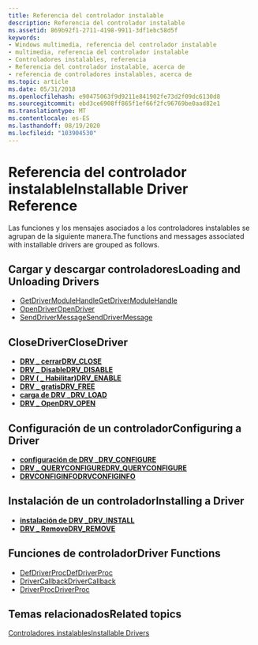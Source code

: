```yaml
---
title: Referencia del controlador instalable
description: Referencia del controlador instalable
ms.assetid: 869b92f1-2711-4198-9911-3df1ebc58d5f
keywords:
- Windows multimedia, referencia del controlador instalable
- multimedia, referencia del controlador instalable
- Controladores instalables, referencia
- Referencia del controlador instalable, acerca de
- referencia de controladores instalables, acerca de
ms.topic: article
ms.date: 05/31/2018
ms.openlocfilehash: e90475063f9d9211e841902fe73d2f09dc6130d8
ms.sourcegitcommit: ebd3ce6908ff865f1ef66f2fc96769be0aad82e1
ms.translationtype: MT
ms.contentlocale: es-ES
ms.lasthandoff: 08/19/2020
ms.locfileid: "103904530"
---
```

# <a name="installable-driver-reference"></a><span data-ttu-id="c63d3-108">Referencia del controlador instalable</span><span class="sxs-lookup"><span data-stu-id="c63d3-108">Installable Driver Reference</span></span>

<span data-ttu-id="c63d3-109">Las funciones y los mensajes asociados a los controladores instalables se agrupan de la siguiente manera.</span><span class="sxs-lookup"><span data-stu-id="c63d3-109">The functions and messages associated with installable drivers are grouped as follows.</span></span>

## <a name="loading-and-unloading-drivers"></a><span data-ttu-id="c63d3-110">Cargar y descargar controladores</span><span class="sxs-lookup"><span data-stu-id="c63d3-110">Loading and Unloading Drivers</span></span>

-   [<span data-ttu-id="c63d3-111">GetDriverModuleHandle</span><span class="sxs-lookup"><span data-stu-id="c63d3-111">GetDriverModuleHandle</span></span>](/windows/win32/api/mmiscapi/nf-mmiscapi-getdrivermodulehandle)
-   [<span data-ttu-id="c63d3-112">OpenDriver</span><span class="sxs-lookup"><span data-stu-id="c63d3-112">OpenDriver</span></span>](/windows/win32/api/mmiscapi/nf-mmiscapi-opendriver)
-   [<span data-ttu-id="c63d3-113">SendDriverMessage</span><span class="sxs-lookup"><span data-stu-id="c63d3-113">SendDriverMessage</span></span>](/windows/win32/api/mmiscapi/nf-mmiscapi-senddrivermessage)

## <a name="closedriver"></a><span data-ttu-id="c63d3-114">CloseDriver</span><span class="sxs-lookup"><span data-stu-id="c63d3-114">CloseDriver</span></span>

-   [<span data-ttu-id="c63d3-115">**DRV \_ cerrar**</span><span class="sxs-lookup"><span data-stu-id="c63d3-115">**DRV\_CLOSE**</span></span>](drv-close.md)
-   [<span data-ttu-id="c63d3-116">**DRV \_ Disable**</span><span class="sxs-lookup"><span data-stu-id="c63d3-116">**DRV\_DISABLE**</span></span>](drv-disable.md)
-   [<span data-ttu-id="c63d3-117">**DRV ( \_ Habilitar)**</span><span class="sxs-lookup"><span data-stu-id="c63d3-117">**DRV\_ENABLE**</span></span>](drv-enable.md)
-   [<span data-ttu-id="c63d3-118">**DRV \_ gratis**</span><span class="sxs-lookup"><span data-stu-id="c63d3-118">**DRV\_FREE**</span></span>](drv-free.md)
-   [<span data-ttu-id="c63d3-119">**carga de DRV \_**</span><span class="sxs-lookup"><span data-stu-id="c63d3-119">**DRV\_LOAD**</span></span>](drv-load.md)
-   [<span data-ttu-id="c63d3-120">**DRV \_ Open**</span><span class="sxs-lookup"><span data-stu-id="c63d3-120">**DRV\_OPEN**</span></span>](drv-open.md)

## <a name="configuring-a-driver"></a><span data-ttu-id="c63d3-121">Configuración de un controlador</span><span class="sxs-lookup"><span data-stu-id="c63d3-121">Configuring a Driver</span></span>

-   [<span data-ttu-id="c63d3-122">**configuración de DRV \_**</span><span class="sxs-lookup"><span data-stu-id="c63d3-122">**DRV\_CONFIGURE**</span></span>](drv-configure.md)
-   [<span data-ttu-id="c63d3-123">**DRV \_ QUERYCONFIGURE**</span><span class="sxs-lookup"><span data-stu-id="c63d3-123">**DRV\_QUERYCONFIGURE**</span></span>](drv-queryconfigure.md)
-   [<span data-ttu-id="c63d3-124">**DRVCONFIGINFO**</span><span class="sxs-lookup"><span data-stu-id="c63d3-124">**DRVCONFIGINFO**</span></span>](/windows/win32/api/mmiscapi/ns-mmiscapi-drvconfiginfo)

## <a name="installing-a-driver"></a><span data-ttu-id="c63d3-125">Instalación de un controlador</span><span class="sxs-lookup"><span data-stu-id="c63d3-125">Installing a Driver</span></span>

-   [<span data-ttu-id="c63d3-126">**instalación de DRV \_**</span><span class="sxs-lookup"><span data-stu-id="c63d3-126">**DRV\_INSTALL**</span></span>](drv-install.md)
-   [<span data-ttu-id="c63d3-127">**DRV \_ Remove**</span><span class="sxs-lookup"><span data-stu-id="c63d3-127">**DRV\_REMOVE**</span></span>](drv-remove.md)

## <a name="driver-functions"></a><span data-ttu-id="c63d3-128">Funciones de controlador</span><span class="sxs-lookup"><span data-stu-id="c63d3-128">Driver Functions</span></span>

-   [<span data-ttu-id="c63d3-129">DefDriverProc</span><span class="sxs-lookup"><span data-stu-id="c63d3-129">DefDriverProc</span></span>](/windows/win32/api/mmiscapi/nf-mmiscapi-defdriverproc)
-   [<span data-ttu-id="c63d3-130">DriverCallback</span><span class="sxs-lookup"><span data-stu-id="c63d3-130">DriverCallback</span></span>](/windows/win32/api/mmiscapi/nf-mmiscapi-drivercallback)
-   [<span data-ttu-id="c63d3-131">DriverProc</span><span class="sxs-lookup"><span data-stu-id="c63d3-131">DriverProc</span></span>](/windows/win32/api/mmiscapi/nc-mmiscapi-driverproc)

## <a name="related-topics"></a><span data-ttu-id="c63d3-132">Temas relacionados</span><span class="sxs-lookup"><span data-stu-id="c63d3-132">Related topics</span></span>

<dl> <dt>

[<span data-ttu-id="c63d3-133">Controladores instalables</span><span class="sxs-lookup"><span data-stu-id="c63d3-133">Installable Drivers</span></span>](installable-drivers.md)
</dt> </dl>

 

 